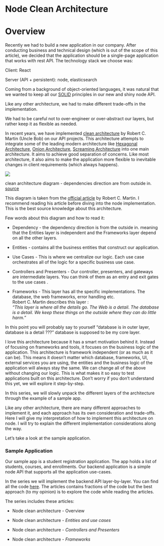 
Node Clean Architecture
=======================

Overview
========

Recently we had to build a new application in our company. After conducting
business and technical design (which is out of the scope of this article), we
decided that the application should be a single-page application that works with
rest API. The technology stack we choose was:

Client: React

Server (API + persistent): node, elasticsearch

Coming from a background of object-oriented languages, it was natural that we
wanted to keep all our [SOLID](https://en.wikipedia.org/wiki/SOLID) principles
in our new and shiny node API.

Like any other architecture, we had to make different trade-offs in the
implementation.

We had to be careful not to over-engineer or over-abstract our layers, but
rather keep it as flexible as needed.

In recent years, we have implemented [clean
architecture](http://blog.cleancoder.com/uncle-bob/2012/08/13/the-clean-architecture.html)
by Robert C. Martin (Uncle Bob) on our API projects. This architecture attempts
to integrate some of the leading modern architecture like [Hexagonal
Architecture](http://alistair.cockburn.us/Hexagonal+architecture), [Onion
Architecture](http://jeffreypalermo.com/blog/the-onion-architecture-part-1/),
[Screaming
Architecture](http://blog.cleancoders.com/2011-09-30-Screaming-Architecture)
into one main architecture. It aims to achieve good separation of concerns. Like
most architecture, it also aims to make the application more flexible to
inevitable changes in client requirements (which always happens).

![](media/d606470a2e27b4e1b3dd0b482d5697c7.png)

clean architecture diagram - dependencies direction are from outside in.
[source](http://blog.cleancoder.com/uncle-bob/2012/08/13/the-clean-architecture.html)

This diagram is taken from the [official
article](https://blog.cleancoder.com/uncle-bob/2012/08/13/the-clean-architecture.html)
by Robert C. Martin. I recommend reading his article before diving into the node
implementation. This is the best source knowledge about this architecture.

Few words about this diagram and how to read it:

-   Dependency - the dependency direction is from the outside in. meaning that
    the Entities layer is independent and the Frameworks layer depend on all the
    other layers.

-   Entities - contains all the business entities that construct our
    application.

-   Use Cases - This is where we centralize our logic. Each use case
    orchestrates all of the logic for a specific business use case.

-   Controllers and Presenters - Our controller, presenters, and gateways are
    intermediate layers. You can think of them as an entry and exit gates to the
    use cases .

-   Frameworks - This layer has all the specific implementations. The database,
    the web frameworks, error handling etc.  
    Robert C. Martin describes this layer :  
    *“This layer is where all the details go. The Web is a detail. The database
    is a detail. We keep these things on the outside where they can do little
    harm.”*

In this point you will probably say to yourself “database is in outer layer,
database is a detail ???” database is supposed to be my core layer.

I love this architecture because it has a smart motivation behind it. Instead of
focusing on frameworks and tools, it focuses on the business logic of the
application. This architecture is framework independent (or as much as it can
be). This means it doesn’t matter which database, frameworks, UI, external
services you are using, the entities and the business logic of the application
will always stay the same. We can change all of the above without changing our
logic. This is what makes it so easy to test applications built on this
architecture. Don’t worry if you don’t understand this yet, we will explore it
step-by-step.

In this series, we will slowly unpack the different layers of the architecture
through the example of a sample app.

Like any other architecture, there are many different approaches to implement
it, and each approach has its own consideration and trade-offs. Here I will give
my interpretation of how to implement this architecture on node. I will try to
explain the different implementation considerations along the way.

Let’s take a look at the sample application.

### Sample Application

Our sample app is a student registration application. The app holds a list of
students, courses, and enrollments. Our backend application is a simple node API
that supports all the application use-cases.

In the series we will implement the backend API layer-by-layer. You can find all
the code [here](https://github.com/royib/clean-architecture-node). The articles
contains fractions of the code but the best approach (to my opinion) is to
explore the code while reading the articles.

The series includes these articles:

-   Node clean architecture - Overview

-   Node clean architecture - *Entities and use cases*

-   Node clean architecture - *Controllers and Presenters*

-   Node clean architecture - *Frameworks*
